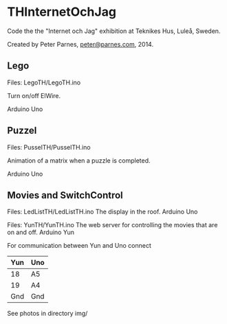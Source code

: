 # THInternetOchJag

Code the the "Internet och Jag" exhibition at Teknikes Hus, Luleå, Sweden.

Created by Peter Parnes, peter@parnes.com, 2014.

## Lego 

Files: LegoTH/LegoTH.ino

Turn on/off ElWire.

Arduino Uno

## Puzzel 

Files: PusselTH/PusselTH.ino

Animation of a matrix when a puzzle is completed.

Arduino Uno

## Movies and SwitchControl 

Files: LedListTH/LedListTH.ino
The display in the roof.
Arduino Uno

Files: YunTH/YunTH.ino
The web server for controlling the movies that are on and off.
Arduino Yun

For communication between Yun and Uno connect

| Yun | Uno |
| --- | --- |
| 18 |  A5 |
| 19 |  A4 |
| Gnd | Gnd |

See photos in directory img/
